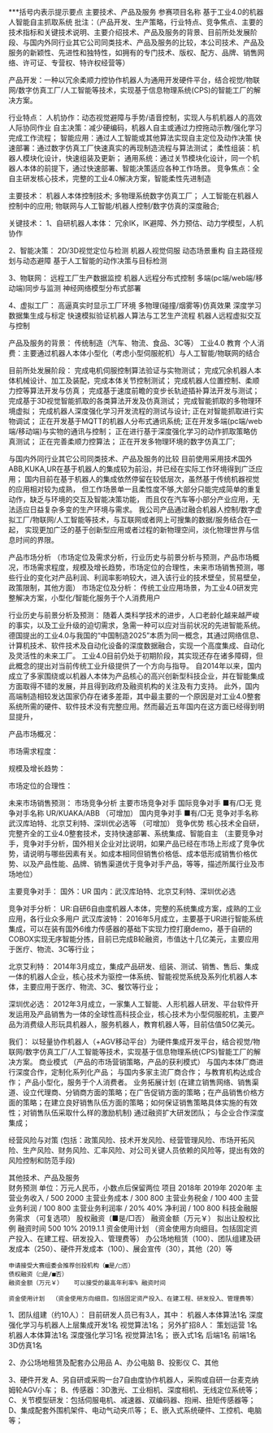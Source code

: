 ***括号内表示提示要点
主要技术、产品及服务	参赛项目名称	基于工业4.0的机器人智能自主抓取系统
 	批注：（产品开发、生产策略，行业特点、竞争焦点、主要的技术指标和关键技术说明、主要介绍技术、产品及服务的背景、目前所处发展阶段、与国内外同行业其它公司同类技术、产品及服务的比较，本公司技术、产品及服务的新颖性、先进性和独特性，如拥有的专门技术、版权、配方、品牌、销售网络、许可证、专营权、特许权经营等）

产品开发：一种以冗余柔顺力控协作机器人为通用开发硬件平台，结合视觉/物联网/数字仿真工厂/人工智能等技术，实现基于信息物理系统(CPS)的智能工厂的解决方案。

行业特点：
人机协作：动态视觉避障与手势/语音控制，实现人与机机器人的高效人际协同作业
自主决策：减少硬编码，机器人自主或通过力控拖动示教/强化学习完成工作流程；
智能应用：通过人工智能或其他算法实现自主定位及动作决策
快速部署：通过数字仿真工厂快速真实的再现制造流程与算法测试；
柔性组装：机器人模块化设计，快速组装及更新；
通用系统：通过关节模块化设计，同一个机器人本体的前提下，通过快速部署、智能决策适应各种工作场景。
竞争焦点：全自主研发核心技术，完整的工业4.0解决方案，智能柔性先进制造

主要技术：
机器人本体控制技术;
多物理系统数字仿真工厂；
人工智能在机器人控制中的应用;
物联网与人工智能/机器人控制/数字仿真的深度融合;

关键技术：
1、自研机器人本体：
冗余IK，IK避障、外力预估、动力学模型，人机协作

2、智能决策：
2D/3D视觉定位与检测
机器人视觉伺服
动态场景重构
自主路径规划与动态避障
基于人工智能的动作决策与目标检测


3、物联网：
远程工厂生产数据监控
机器人远程分布式控制
多端(pc端/web端/移动端)同步与监测
神经网络模型分布式部署

4、虚拟工厂：
高逼真实时显示工厂环境
多物理(碰撞/烟雾等)仿真效果
深度学习数据集生成与标定
快速模拟验证机器人算法与工艺生产流程
机器人远程虚拟交互与控制

产品及服务的背景：
传统制造（汽车、物流、食品、3C等）
工业4.0
教育
个人消费：主要通过机器人本体小型化（考虑小型伺服舵机）与人工智能/物联网的结合

目前所处发展阶段：
完成电机伺服控制算法验证与实物测试；
完成冗余机器人本体机械设计、加工及装配，完成本体关节控制测试；
完成机器人位置控制、柔顺力控等算法开发与仿真；
完成基于速度前瞻的变步长轨迹插补算法开发与测试；
完成基于3D视觉智能抓取的各类算法开发及仿真测试；
完成智能抓取的多物理环境虚拟；
完成机器人深度强化学习开发流程的测试与设计;
正在对智能抓取进行实物调试；
正在开发基于MQTT的机器人分布式通讯系统;
正在开发多端(pc端/web端/移动端)与实物的通讯与控制；
正在进行基于深度强化学习的动作抓取策略仿真测试；
正在完善柔顺力控算法；
正在开发多物理环境的数字仿真工厂;


与国内外同行业其它公司同类技术、产品及服务的比较
目前使用采用技术国外ABB,KUKA,UR在基于机器人的集成较为前沿，并已经在实际工作环境得到广泛应用；
国内目前在基于机器人的集成依然停留在较低层次，虽然基于传统机器视觉的应用相对较为成熟，
但工作场景单一且柔性度不够,大部分只能完成简单的重复动作，缺乏与环境的交互及智能决策功能，
而且仅在汽车等小部分产业应用，无法适应日益复杂多变的生产环境与需求。
我公司产品通过融合机器人控制/数字虚拟工厂/物联网/人工智能等技术，与互联网或者网上可搜集的数据/服务结合在一起，
实现更加广泛的基于创新型应用或者过程的新物理空间，淡化物理世界与信息时间的界限。

产品市场分析	（市场定位及需求分析，行业历史与前景分析与预测，产品市场概况，市场需求程度，规模及增长趋势，市场定位的合理性，未来市场销售预测，哪些行业的变化对产品利润、利润率影响较大，进入该行业的技术壁垒，贸易壁垒，政策限制，其他方面）
市场定位及分析：
传统工业应用场景，为工业4.0研发完整解决方案，小型化/智能化服务于个人消费用户

行业历史与前景分析及预测：
随着人类科学技术的进步，人口老龄化越来越严峻的事实，以及工业升级的迫切需求，急需一种可以应对当前状况的先进智能系统。德国提出的工业4.0与我国的“中国制造2025”本质为同一概念，其通过网络信息、计算机技术、软件技术及自动化设备的深度数据融合，实现一个高度集成、自动化及灵活性的未来工厂。
工业4.0目前仍处于初期阶段，其实现还存在诸多障碍，但此概念的提出对当前传统工业升级提供了一个方向与指导。
自2014年以来，国内成立了多家围绕或以机器人本体为产品核心的高兴创新型科技企业，并在智能集成方面取得不错的发展，并且得到政府及融资机构的关注及有力支持。
此外，国内高端制造相较发达国家仍存在诸多差距，其中最主要的一个原因是对工业4.0整套系统所需的硬件、软件技术没有完整应用。然而最近五年国内在这方面已经得到明显提升，

产品市场概况：

市场需求程度：

规模及增长趋势：

市场定位的合理性：

未来市场销售预测：
市场竞争分析	主要市场竞争对手	国际竞争对手	■有/□无
 	 	竞争对手名称	UR/KUAKA/ABB
 	 	 	（可增加）
 	 	国内竞争对手	■有/□无
 	 	竞争对手名称	武汉库珀特、北京艾利特、深圳优必选等
 	 	 	（可增加）
 	竞争优势	核心技术全自研，完整齐全的工业4.0整套技术，支持快速部署、系统集成、智能自主
 	（主要竞争对手，竞争对手分析，国外相关企业对比说明，如果产品已经在市场上形成了竞争优势，请说明与哪些因素有关。如成本相同但销售价格低、成本低形成销售价格优势、以及产品性能、品牌、销售渠道优于竞争对手产品，等等，描述所属行业及市场地位）

主要竞争对手：
国外：UR
国内：武汉库珀特、北京艾利特、深圳优必选

竞争对手分析：
UR:自研6自由度机器人本体，完整的系统集成方案，成熟的工业应用，各行业众多用户
武汉库波特：
2016年5月成立，主要基于UR进行智能系统集成，可以在装有国外6维力传感器的基础下实现力控打磨demo，基于自研的COBOX实现无序智能分拣，目前已完成B轮融资，市值达十几亿美元，主要应用于医疗、物流、3C等行业；

北京艾利特：
2014年3月成立，集成产品研发、组装、测试、销售、售后、集成一体的机器人企业，核心技术为驱控一体系统、智能视觉系统及系列化机器人本体，主要应用于医疗、物流、3C、餐饮等行业；

深圳优必选：
2012年3月成立，一家集人工智能、人形机器人研发、平台软件开发运用及产品销售为一体的全球性高科技企业，核心技术为小型伺服舵机，主要产品为消费级人形玩具机器人，服务机器人，教育机器人等，目前估值50亿美元。

我们：
以轻量协作机器人（+AGV移动平台）为硬件集成开发平台，结合视觉/物联网/数字仿真工厂/人工智能等技术，实现基于信息物理系统(CPS)智能工厂的解决方案。
商业模式	（产品的市场营销策略，产品的获利模式）
与国内本体厂商进行深度合作，定制化系列化产品；
与国内多家主流厂商合作；
与教育机构达成合作；
产品小型化，服务于个人消费者。
业务拓展计划	(在建立销售网络、销售渠道、设立代理商、分销商方面的策略；在广告促销方面的策略；在产品销售价格方面的策略；在建立良好销售队伍方面的策略；如何保证销售策略具体实施的有效性；对销售队伍采取什么样的激励机制)
通过融资扩大研发团队；
与企业合作深度集成；

经营风险与对策	(包括：政策风险、技术开发风险、经营管理风险、市场开拓风险、生产风险、财务风险、汇率风险、对公司关键人员依赖的风险等，提出有效的风险控制和防范手段)


其他技术、产品及服务	
财务预测	单位：万元人民币，小数点后保留两位
 	项目	2018年	2019年	2020年
 	主营业务收入	/	500	2000
 	主营业务成本	/	300	800
 	主营业务税金	/	100	400
 	主营业务利润	/	100	800
 	主营业务利润率	/	20%	40%
 	净利润	/	100	800
科技金融服务需求
（可复选项）	股权融资（■是/□否）
 	融资金额（万元￥）	拟出让股权比例	融资时间
 	500	10%	2019.1.1
 	资金使用计划	（资金使用方向细目。包括固定资产投入、在建工程、研发投入、管理费等）
办公场地租赁（100）、团队组建及研发成本（250）、硬件开发成本（100）、展会宣传（30），其他（20）等

 	申请接受大赛组委会推荐创投机构（■是/□否）
 	债权融资（□是/■否）
 	融资金额（万元￥）	可以接受的最高年利率%	融资时间
 			
 	资金使用计划	（资金使用方向细目。包括固定资产投入、在建工程、研发投入、管理费等）
1、团队组建（约10人）：
目前研发人员已有3人，其中：
机器人本体算法1名
深度强化学习与机器人上层集成开发1名
视觉算法1名；
另外扩招8人：
策划运营 1名
机器人本体算法1名
深度强化学习1名
视觉算法1名；
嵌入式1名
后端1名
前端1名
3D仿真1名

2、办公场地租赁及配套办公用品
A、办公电脑
B、投影仪
C、其他

3、硬件开发
A、另自研或采购一台7自由度协作机器人，采购或自研一台麦克纳姆轮AGV小车；
B、传感器：3D激光、工业相机、深度相机、无线定位系统等；
C、关节模型研发：包括伺服电机、减速器、双编码器、抱闸、扭矩传感器等；
D、集成配套外围机架件、电动气动夹爪等；
E、嵌入式系统硬件、工控机、电脑等；

 	


